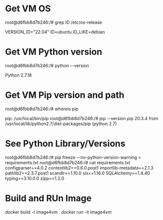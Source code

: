 # Get VM OS 
root@d6fbb8d7b246:/# grep ID /etc/os-release

VERSION_ID="22.04"
ID=ubuntu
ID_LIKE=debian

# Get VM Python version
root@d6fbb8d7b246:/# python --version

Python 2.7.18

# Get VM Pip version and path
root@d6fbb8d7b246:/# whereis pip

pip: /usr/local/bin/pip
root@d6fbb8d7b246:/# pip --version
pip 20.3.4 from /usr/local/lib/python2.7/dist-packages/pip (python 2.7)

# See Python Library/Versions
root@d6fbb8d7b246:/# pip freeze --no-python-version-warning > requirements.txt
root@d6fbb8d7b246:/# cat requirements.txt
configparser==4.0.2
contextlib2==0.6.0.post1
importlib-metadata==2.1.3
pathlib2==2.3.7.post1
scandir==1.10.0
six==1.16.0
SQLAlchemy==1.4.40
typing==3.10.0.0
zipp==1.2.0


# Build and RUn Image

docker build -t image4vm .
docker run -it image4vm
